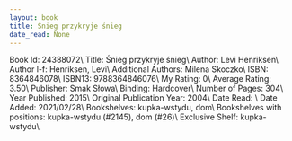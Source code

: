 ```yaml
---
layout: book
title: Śnieg przykryje śnieg
date_read: None
---
```


Book Id: 24388072\ 
Title: Śnieg przykryje śnieg\ 
Author: Levi Henriksen\ 
Author l-f: Henriksen, Levi\ 
Additional Authors: Milena Skoczko\ 
ISBN: 8364846078\ 
ISBN13: 9788364846076\ 
My Rating: 0\ 
Average Rating: 3.50\ 
Publisher: Smak Słowa\ 
Binding: Hardcover\ 
Number of Pages: 304\ 
Year Published: 2015\ 
Original Publication Year: 2004\ 
Date Read: \ 
Date Added: 2021/02/28\ 
Bookshelves: kupka-wstydu, dom\ 
Bookshelves with positions: kupka-wstydu (#2145), dom (#26)\ 
Exclusive Shelf: kupka-wstydu\ 

